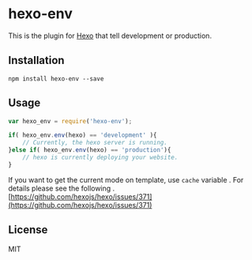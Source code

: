 # hexo-env

This is the plugin for [Hexo](https://github.com/hexojs/hexo) that tell development or production.

## Installation

```
npm install hexo-env --save
```

## Usage

``` javascript
var hexo_env = require('hexo-env');

if( hexo_env.env(hexo) == 'development' ){
	// Currently, the hexo server is running.
}else if( hexo_env.env(hexo) == 'production'){
	// hexo is currently deploying your website.
}
```

If you want to get the current mode on template, use `cache` variable . For details please see the following .
[https://github.com/hexojs/hexo/issues/371](https://github.com/hexojs/hexo/issues/371)

## License

MIT

[Hexo]: http://hexo.io/